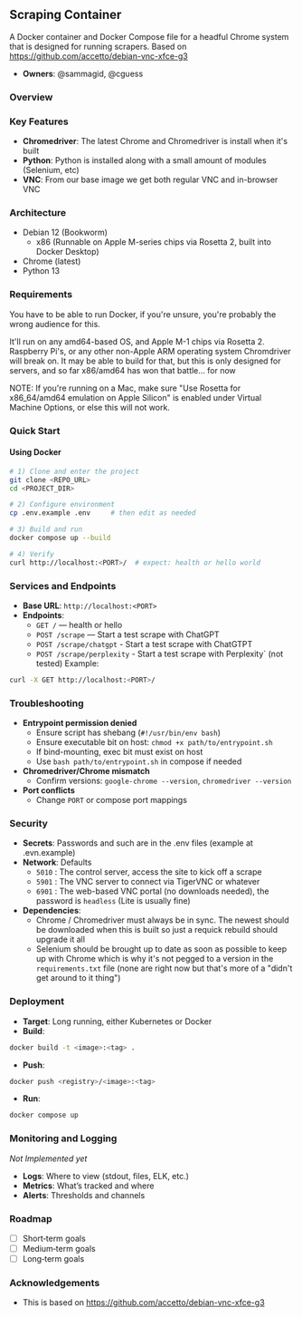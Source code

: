 ## Scraping Container

A Docker container and Docker Compose file for a headful Chrome system that
is designed for running scrapers. Based on https://github.com/accetto/debian-vnc-xfce-g3

- **Owners**: @sammagid, @cguess
### Overview

### Key Features

- **Chromedriver**: The latest Chrome and Chromedriver is install when it's built
- **Python**: Python is installed along with a small amount of modules (Selenium, etc)
- **VNC**: From our base image we get both regular VNC and in-browser VNC

### Architecture

- Debian 12 (Bookworm)
    - x86 (Runnable on Apple M-series chips via Rosetta 2, built into Docker Desktop)
- Chrome (latest)
- Python 13

### Requirements

You have to be able to run Docker, if you're unsure, you're probably
the wrong audience for this. 

It'll run on any amd64-based OS, and Apple M-1 chips via Rosetta 2. 
Raspberry Pi's, or any other non-Apple ARM operating system Chromdriver 
will break on. It may be able to build for that, but this is only 
designed for servers, and so far x86/amd64 has won that battle... for now

NOTE: If you're running on a Mac, make sure "Use Rosetta for x86_64/amd64 emulation on Apple Silicon" is enabled under Virtual Machine Options, or else this will not work.

### Quick Start

#### Using Docker

```bash
# 1) Clone and enter the project
git clone <REPO_URL>
cd <PROJECT_DIR>

# 2) Configure environment
cp .env.example .env     # then edit as needed

# 3) Build and run
docker compose up --build

# 4) Verify
curl http://localhost:<PORT>/  # expect: health or hello world
```

### Services and Endpoints

- **Base URL**: `http://localhost:<PORT>`
- **Endpoints**:
  - `GET /` — health or hello
  - `POST /scrape` — Start a test scrape with ChatGPT
  - `POST /scrape/chatgpt` - Start a test scrape with ChatGTPT
  - `POST /scrape/perplexity` - Start a test scrape with Perplexity` (not tested)
Example:
```bash
curl -X GET http://localhost:<PORT>/
```

### Troubleshooting

- **Entrypoint permission denied**
  - Ensure script has shebang (`#!/usr/bin/env bash`)
  - Ensure executable bit on host: `chmod +x path/to/entrypoint.sh`
  - If bind-mounting, exec bit must exist on host
  - Use `bash path/to/entrypoint.sh` in compose if needed
- **Chromedriver/Chrome mismatch**
  - Confirm versions: `google-chrome --version`, `chromedriver --version`
- **Port conflicts**
  - Change `PORT` or compose port mappings

### Security

- **Secrets**: Passwords and such are in the .env files (example at .evn.example)
- **Network**: Defaults
  - `5010` : The control server, access the site to kick off a scrape
  - `5901` : The VNC server to connect via TigerVNC or whatever
  - `6901` : The web-based VNC portal (no downloads needed), the password is `headless` (Lite is usually fine)
- **Dependencies**: 
  - Chrome / Chromedriver must always be in sync. The newest should be downloaded when
    this is built so just a requick rebuild should upgrade it all
  - Selenium should be brought up to date as soon as possible to keep up with Chrome
    which is why it's not pegged to a version in the `requirements.txt` file (none are right now but that's more of a "didn't get around to it thing")

### Deployment

- **Target**: Long running, either Kubernetes or Docker
- **Build**:
```bash
docker build -t <image>:<tag> .
```
- **Push**:
```bash
docker push <registry>/<image>:<tag>
```
- **Run**:
```bash
docker compose up
```

### Monitoring and Logging

_Not Implemented yet_

- **Logs**: Where to view (stdout, files, ELK, etc.)
- **Metrics**: What’s tracked and where
- **Alerts**: Thresholds and channels

### Roadmap

- [ ] Short‑term goals
- [ ] Medium‑term goals
- [ ] Long‑term goals

### Acknowledgements

- This is based on https://github.com/accetto/debian-vnc-xfce-g3